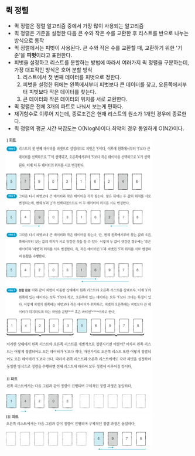 ## 퀵 정렬
- 퀵 정렬은 정렬 알고리즘 중에서 가장 많이 사용되는 알고리즘
- 퀵 정렬은 기준을 설정한 다음 큰 수와 작은 수를 교환한 후 리스트를 반으로 나누는 방식으로 동작
- 퀵 정렬에서는 피벗이 사용된다. 큰 수와 작은 수를 교환할 때, 교환하기 위한 '기준'을 **피벗**이라고 표현한다.
- 피벗을 설정하고 리스트를 분할하는 방법에 따라서 여러가지 퀵 정렬을 구분하는데, 가장 대표적인 방식은 호어 분할 방식
   1. 리스트에서 첫 번째 데이터를 피벗으로 정한다.
   2. 피벗을 설정한 뒤에는 왼쪽에서부터 피벗보다 큰 데이터를 찾고, 오른쪽에서부터 피벗보다 작은 데이터를 찾는다.
   3. 큰 데이터와 작은 데이터의 위치를 서로 교환한다.
- 퀵 정렬은 전체 3개의 파트로 나눠서 보는게 편하다.
- 재귀함수로 이루어 지는데, 종료조건은 현재 리스트의 원소가 1개인 경우에 종료한다.
- 퀵 정렬의 평균 시간 복잡도는 O(NlogN)이다.최악의 경우 동일하게 O(N2)이다.

<div>
   <img src="image1.PNG" width="400" height="150">   
</div>
<div>
   <img src="image2.PNG" width="400" height="600">
</div>
<div>
   <img src="image3.PNG" width="400" height="100">
</div>